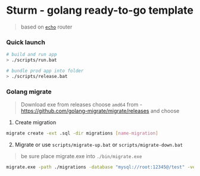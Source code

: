 # Sturm - golang ready-to-go template 

> based on [`echo`](https://echo.labstack.com/guide/) router



### Quick launch

```sh
# build and run app
> ./scripts/run.bat

# bundle prod app into folder 
> ./scripts/release.bat
```


### Golang migrate  

> Download exe from releases choose `amd64` from - https://github.com/golang-migrate/migrate/releases and choose

1. Create migration 

```sh
migrate create -ext .sql -dir migrations [name-migration]
```

2. Migrate or use `scripts/migrate-up.bat` or `scripts/migrate-down.bat`

> be sure place migrate.exe into `./bin/migrate.exe`

```sh
migrate.exe -path ./migrations -database "mysql://root:12345@/test" -verbose up
```

<br />